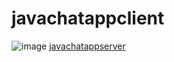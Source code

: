 # javachatappclient

![image](https://user-images.githubusercontent.com/44208853/109836069-de15cd80-7c54-11eb-8627-accb7bdebc06.png)
<a href="https://github.com/emrygun/javachatappserver">javachatappserver</a>
